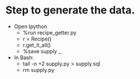 # Step to generate the data.

- Open Ipython
    - %run recipe_getter.py
    - r = Recipe()
    - r.get_it_all()
    - %save supply _
- In Bash:
    - tail -n +2 supply.py > supply.sql
    - rm supply.py
